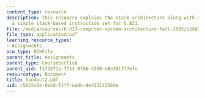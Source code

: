 ```yaml
---
content_type: resource
description: This resource explains the stack architecture along with a subset of
  a simple stack-based instruction set for 6.823.
file: /media/courses/6-823-computer-system-architecture-fall-2005/c5665c6e0addf2f7eadb4e453122589e_handout2.pdf
file_type: application/pdf
learning_resource_types:
- Assignments
ocw_type: OCWFile
parent_title: Assignments
parent_type: CourseSection
parent_uid: f172871a-7711-8f0b-4240-e0a301ff7efe
resourcetype: Document
title: handout2.pdf
uid: c5665c6e-0add-f2f7-eadb-4e453122589e
---
```

